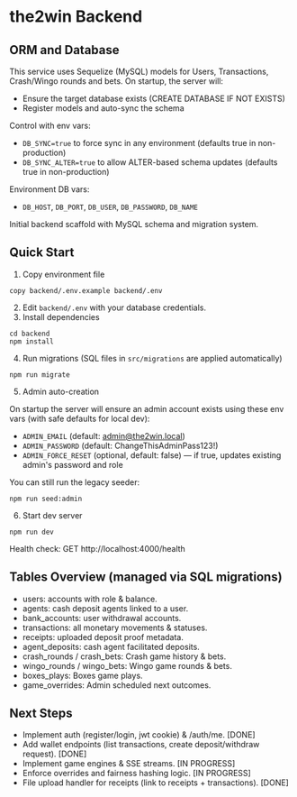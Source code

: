 # the2win Backend
## ORM and Database

This service uses Sequelize (MySQL) models for Users, Transactions, Crash/Wingo rounds and bets. On startup, the server will:

- Ensure the target database exists (CREATE DATABASE IF NOT EXISTS)
- Register models and auto-sync the schema

Control with env vars:

- `DB_SYNC=true` to force sync in any environment (defaults true in non-production)
- `DB_SYNC_ALTER=true` to allow ALTER-based schema updates (defaults true in non-production)

Environment DB vars:

- `DB_HOST`, `DB_PORT`, `DB_USER`, `DB_PASSWORD`, `DB_NAME`


Initial backend scaffold with MySQL schema and migration system.

## Quick Start

1. Copy environment file
```
copy backend/.env.example backend/.env
```
2. Edit `backend/.env` with your database credentials.
3. Install dependencies
```
cd backend
npm install
```
4. Run migrations (SQL files in `src/migrations` are applied automatically)
```
npm run migrate
```
5. Admin auto-creation

On startup the server will ensure an admin account exists using these env vars (with safe defaults for local dev):

- `ADMIN_EMAIL` (default: admin@the2win.local)
- `ADMIN_PASSWORD` (default: ChangeThisAdminPass123!)
- `ADMIN_FORCE_RESET` (optional, default: false) — if true, updates existing admin's password and role

You can still run the legacy seeder:
```
npm run seed:admin
```
6. Start dev server
```
npm run dev
```

Health check: GET http://localhost:4000/health

## Tables Overview (managed via SQL migrations)
- users: accounts with role & balance.
- agents: cash deposit agents linked to a user.
- bank_accounts: user withdrawal accounts.
- transactions: all monetary movements & statuses.
- receipts: uploaded deposit proof metadata.
- agent_deposits: cash agent facilitated deposits.
- crash_rounds / crash_bets: Crash game history & bets.
- wingo_rounds / wingo_bets: Wingo game rounds & bets.
- boxes_plays: Boxes game plays.
- game_overrides: Admin scheduled next outcomes.

## Next Steps
- Implement auth (register/login, jwt cookie) & /auth/me. [DONE]
- Add wallet endpoints (list transactions, create deposit/withdraw request). [DONE]
- Implement game engines & SSE streams. [IN PROGRESS]
- Enforce overrides and fairness hashing logic. [IN PROGRESS]
- File upload handler for receipts (link to receipts + transactions). [DONE]
